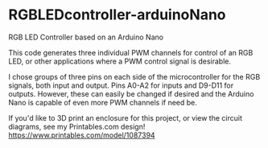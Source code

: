 # RGBLEDcontroller-arduinoNano
RGB LED Controller based on an Arduino Nano

This code generates three individual PWM channels for control of an RGB LED, or other applications where a PWM control signal is desirable.

I chose groups of three pins on each side of the microcontroller for the RGB signals, both input and output. Pins A0-A2 for inputs and D9-D11 for outputs. However, these can easily be changed if desired and the Arduino Nano is capable of even more PWM channels if need be.

If you'd like to 3D print an enclosure for this project, or view the circuit diagrams, see my Printables.com design!
https://www.printables.com/model/1087394
